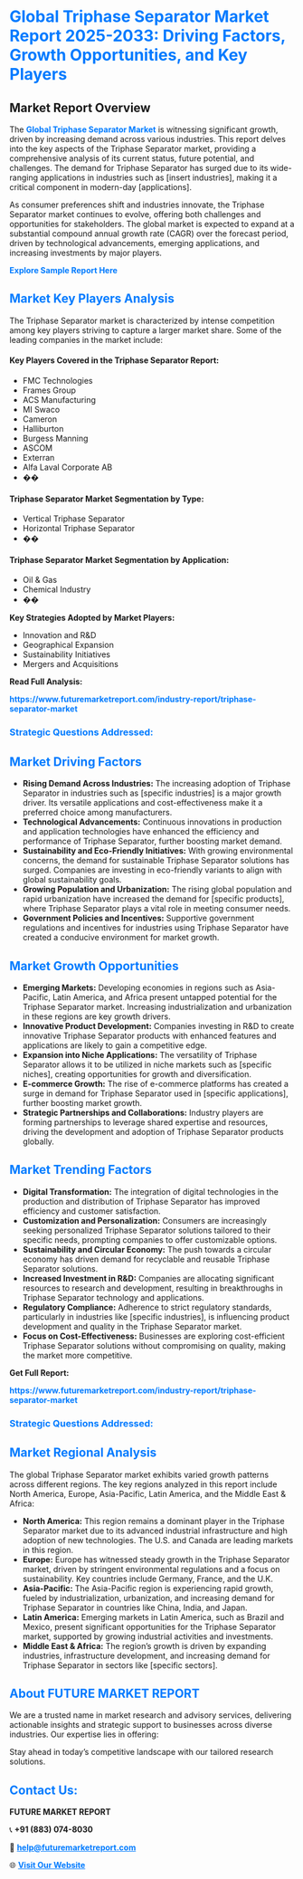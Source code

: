 <h1 style="color: #007BFF;">Global Triphase Separator Market Report 2025-2033: Driving Factors, Growth Opportunities, and Key Players</h1>

<section id="overview">
<h2>Market Report Overview</h2>
<p>The <a href="https://www.futuremarketreport.com/industry-report/triphase-separator-market" style="color: #007BFF; text-decoration: none;"><strong>Global Triphase Separator Market</strong></a> is witnessing significant growth, driven by increasing demand across various industries. This report delves into the key aspects of the Triphase Separator market, providing a comprehensive analysis of its current status, future potential, and challenges. The demand for Triphase Separator has surged due to its wide-ranging applications in industries such as [insert industries], making it a critical component in modern-day [applications].</p>
<p>As consumer preferences shift and industries innovate, the Triphase Separator market continues to evolve, offering both challenges and opportunities for stakeholders. The global market is expected to expand at a substantial compound annual growth rate (CAGR) over the forecast period, driven by technological advancements, emerging applications, and increasing investments by major players.</p>
</section>

<section id="overview">
<p><a href="https://www.futuremarketreport.com/request-sample/reportId=114017" style="color: #007BFF; text-decoration: none;"><strong>Explore Sample Report Here</strong></a></p>
</section>

<section id="key-players">
<h2 style="color: #007BFF;">Market Key Players Analysis</h2>
<p>The Triphase Separator market is characterized by intense competition among key players striving to capture a larger market share. Some of the leading companies in the market include:</p>
<h4>Key Players Covered in the Triphase Separator Report:</h4>
<ul><li>FMC Technologies</li><li>Frames Group</li><li>ACS Manufacturing</li><li>MI Swaco</li><li>Cameron</li><li>Halliburton</li><li>Burgess Manning</li><li>ASCOM</li><li>Exterran</li><li>Alfa Laval Corporate AB</li><li>��</li></ul>
<h4>Triphase Separator Market Segmentation by Type:</h4>
<ul><li>Vertical Triphase Separator</li><li>Horizontal Triphase Separator</li><li>��</li></ul>

<h4>Triphase Separator Market Segmentation by Application:</h4>
<ul><li>Oil &amp; Gas</li><li>Chemical Industry</li><li>��</li></ul>
<p><strong>Key Strategies Adopted by Market Players:</strong></p>
<ul>
<li>Innovation and R&D</li>
<li>Geographical Expansion</li>
<li>Sustainability Initiatives</li>
<li>Mergers and Acquisitions</li>
</ul>
</section>

<section>
<p><strong>Read Full Analysis: </strong></p><a href="https://www.futuremarketreport.com/industry-report/triphase-separator-market" style="color: #007BFF; text-decoration: none;"><strong>https://www.futuremarketreport.com/industry-report/triphase-separator-market</strong></a>
<h3 style="color: #007BFF;">Strategic Questions Addressed:</h3>
</section>

<section id="driving-factors">
<h2 style="color: #007BFF;">Market Driving Factors</h2>
<ul>
<li><strong>Rising Demand Across Industries:</strong> The increasing adoption of Triphase Separator in industries such as [specific industries] is a major growth driver. Its versatile applications and cost-effectiveness make it a preferred choice among manufacturers.</li>
<li><strong>Technological Advancements:</strong> Continuous innovations in production and application technologies have enhanced the efficiency and performance of Triphase Separator, further boosting market demand.</li>
<li><strong>Sustainability and Eco-Friendly Initiatives:</strong> With growing environmental concerns, the demand for sustainable Triphase Separator solutions has surged. Companies are investing in eco-friendly variants to align with global sustainability goals.</li>
<li><strong>Growing Population and Urbanization:</strong> The rising global population and rapid urbanization have increased the demand for [specific products], where Triphase Separator plays a vital role in meeting consumer needs.</li>
<li><strong>Government Policies and Incentives:</strong> Supportive government regulations and incentives for industries using Triphase Separator have created a conducive environment for market growth.</li>
</ul>
</section>

<section id="growth-opportunities">
<h2 style="color: #007BFF;">Market Growth Opportunities</h2>
<ul>
<li><strong>Emerging Markets:</strong> Developing economies in regions such as Asia-Pacific, Latin America, and Africa present untapped potential for the Triphase Separator market. Increasing industrialization and urbanization in these regions are key growth drivers.</li>
<li><strong>Innovative Product Development:</strong> Companies investing in R&D to create innovative Triphase Separator products with enhanced features and applications are likely to gain a competitive edge.</li>
<li><strong>Expansion into Niche Applications:</strong> The versatility of Triphase Separator allows it to be utilized in niche markets such as [specific niches], creating opportunities for growth and diversification.</li>
<li><strong>E-commerce Growth:</strong> The rise of e-commerce platforms has created a surge in demand for Triphase Separator used in [specific applications], further boosting market growth.</li>
<li><strong>Strategic Partnerships and Collaborations:</strong> Industry players are forming partnerships to leverage shared expertise and resources, driving the development and adoption of Triphase Separator products globally.</li>
</ul>
</section>

<section id="trending-factors">
<h2 style="color: #007BFF;">Market Trending Factors</h2>
<ul>
<li><strong>Digital Transformation:</strong> The integration of digital technologies in the production and distribution of Triphase Separator has improved efficiency and customer satisfaction.</li>
<li><strong>Customization and Personalization:</strong> Consumers are increasingly seeking personalized Triphase Separator solutions tailored to their specific needs, prompting companies to offer customizable options.</li>
<li><strong>Sustainability and Circular Economy:</strong> The push towards a circular economy has driven demand for recyclable and reusable Triphase Separator solutions.</li>
<li><strong>Increased Investment in R&D:</strong> Companies are allocating significant resources to research and development, resulting in breakthroughs in Triphase Separator technology and applications.</li>
<li><strong>Regulatory Compliance:</strong> Adherence to strict regulatory standards, particularly in industries like [specific industries], is influencing product development and quality in the Triphase Separator market.</li>
<li><strong>Focus on Cost-Effectiveness:</strong> Businesses are exploring cost-efficient Triphase Separator solutions without compromising on quality, making the market more competitive.</li>
</ul>
</section>

<section>
<p><strong>Get Full Report: </strong></p><a href="https://www.futuremarketreport.com/industry-report/triphase-separator-market" style="color: #007BFF; text-decoration: none;"><strong>https://www.futuremarketreport.com/industry-report/triphase-separator-market</strong></a>
<h3 style="color: #007BFF;">Strategic Questions Addressed:</h3>
</section>


<section id="regional-analysis">
<h2 style="color: #007BFF;">Market Regional Analysis</h2>
<p>The global Triphase Separator market exhibits varied growth patterns across different regions. The key regions analyzed in this report include North America, Europe, Asia-Pacific, Latin America, and the Middle East & Africa:</p>
<ul>
<li><strong>North America:</strong> This region remains a dominant player in the Triphase Separator market due to its advanced industrial infrastructure and high adoption of new technologies. The U.S. and Canada are leading markets in this region.</li>
<li><strong>Europe:</strong> Europe has witnessed steady growth in the Triphase Separator market, driven by stringent environmental regulations and a focus on sustainability. Key countries include Germany, France, and the U.K.</li>
<li><strong>Asia-Pacific:</strong> The Asia-Pacific region is experiencing rapid growth, fueled by industrialization, urbanization, and increasing demand for Triphase Separator in countries like China, India, and Japan.</li>
<li><strong>Latin America:</strong> Emerging markets in Latin America, such as Brazil and Mexico, present significant opportunities for the Triphase Separator market, supported by growing industrial activities and investments.</li>
<li><strong>Middle East & Africa:</strong> The region’s growth is driven by expanding industries, infrastructure development, and increasing demand for Triphase Separator in sectors like [specific sectors].</li>
</ul>
</section>

<footer>
<h2 style="color: #007BFF;">About FUTURE MARKET REPORT</h2>
<p>We are a trusted name in market research and advisory services, delivering actionable insights and strategic support to businesses across diverse industries. Our expertise lies in offering:</p>

<p>Stay ahead in today’s competitive landscape with our tailored research solutions.</p>

<h2 style="color: #007BFF;">Contact Us:</h2>
<p><strong>FUTURE MARKET REPORT</strong></p>
<p>📞 <strong>+91 (883) 074-8030</strong></p>
<p>📧 <strong><a href="mailto:help@futuremarketreport.com" style="color: #007BFF;">help@futuremarketreport.com</a></strong></p>
<p>🌐 <strong><a href="https://www.futuremarketreport.com/" style="color: #007BFF;">Visit Our Website</a></strong></p>
</footer>